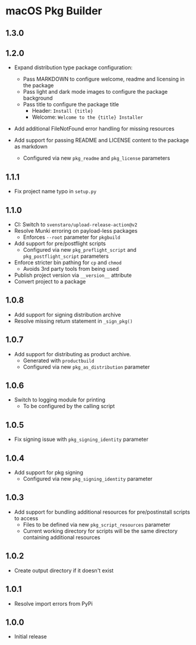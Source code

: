 # macOS Pkg Builder

## 1.3.0

## 1.2.0
- Expand distribution type package configuration:
  - Pass MARKDOWN to configure welcome, readme and licensing in the package
  - Pass light and dark mode images to configure the package background
  - Pass title to configure the package title
    - Header: `Install {title}`
    - Welcome: `Welcome to the {title} Installer`
- Add additional FileNotFound error handling for missing resources

- Add support for passing README and LICENSE content to the package as markdown
  - Configured via new `pkg_readme` and `pkg_license` parameters

## 1.1.1
- Fix project name typo in `setup.py`

## 1.1.0
- CI: Switch to `svenstaro/upload-release-action@v2`
- Resolve Munki erroring on payload-less packages
  - Enforces `--root` parameter for `pkgbuild`
- Add support for pre/postflight scripts
  - Configured via new `pkg_preflight_script` and `pkg_postflight_script` parameters
- Enforce stricter bin pathing for `cp` and `chmod`
  - Avoids 3rd party tools from being used
- Publish project version via `__version__` attribute
- Convert project to a package

## 1.0.8
- Add support for signing distribution archive
- Resolve missing return statement in `_sign_pkg()`

## 1.0.7
- Add support for distributing as product archive.
  - Generated with `productbuild`
  - Configured via new `pkg_as_distribution` parameter

## 1.0.6
- Switch to logging module for printing
  - To be configured by the calling script

## 1.0.5
- Fix signing issue with `pkg_signing_identity` parameter

## 1.0.4
- Add support for pkg signing
  - Configured via new `pkg_signing_identity` parameter

## 1.0.3
- Add support for bundling additional resources for pre/postinstall scripts to access
  - Files to be defined via new `pkg_script_resources` parameter
  - Current working directory for scripts will be the same directory containing additional resources

## 1.0.2
- Create output directory if it doesn't exist

## 1.0.1
- Resolve import errors from PyPi

## 1.0.0
- Initial release
